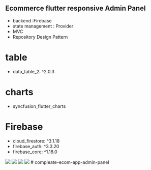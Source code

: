 ## Ecommerce flutter responsive Admin Panel

- backend :Firebase 
- state management : Provider 
- MVC 
- Repository Design Pattern

# table
-  data_table_2: ^2.0.3

# charts
- syncfusion_flutter_charts

# Firebase 
- cloud_firestore: ^3.1.18
- firebase_auth: ^3.3.20
- firebase_core: ^1.18.0

  
  

<img src="https://user-images.githubusercontent.com/78031951/176771306-375e748f-97f4-47b1-961f-ea11329c8dbd.PNG">
<img src="https://user-images.githubusercontent.com/78031951/177011047-b5437f9e-32e7-4c3c-9342-aebe4494dbef.PNG">
<img src="https://user-images.githubusercontent.com/78031951/177011048-c1ce4abb-5674-4d04-904d-8ce40db4cb47.PNG">
<img src="https://user-images.githubusercontent.com/78031951/177011125-e44eebf6-892b-4d22-8d27-7146f130b7a6.PNG">
#   c o m p l e a t e - e c o m - a p p - a d m i n - p a n e l  
 